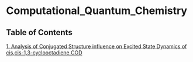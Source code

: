 # Computational_Quantum_Chemistry

## Table of Contents

[1. Analysis of Conjugated Structure influence on Excited State Dynamics of cis,cis-1,3-cyclooctadiene COD](https://github.com/KhaiTTNguyen/Computational_Quantum_Chemistry/tree/master/structural_influence_on_excited_state_dynamics)
